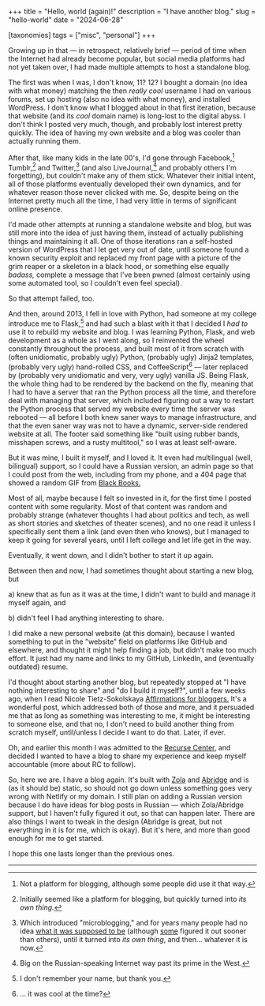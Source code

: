 +++
title = "Hello, world (again)!"
description = "I have another blog."
slug = "hello-world"
date = "2024-06-28"

[taxonomies]
tags = ["misc", "personal"]
+++

Growing up in that — in retrospect, relatively brief — period of time when the Internet had already become popular,
but social media platforms had not yet taken over, I had made multiple attempts to host a standalone blog.

The first was when I was, I don't know, 11? 12? I bought a domain (no idea with what money) matching the then
*really cool* username I had on various forums, set up hosting (also no idea with what money), and installed WordPress.
I don't know what I blogged about in that first iteration, because that website (and its *cool* domain name)
is long-lost to the digital abyss. I don't think I posted very much, though, and probably 
lost interest pretty quickly. The idea of having my own website and a blog was cooler than actually running them.

<!-- more -->

After that, like many kids in the late 00's, I'd gone through Facebook,[^1] Tumblr,[^2] and Twitter,[^3]
(and also LiveJournal,[^4] and probably others I'm forgetting), but couldn't make any of them stick. 
Whatever their initial intent, all of those platforms eventually developed their own dynamics, 
and for whatever reason those never clicked with me.
So, despite being on the Internet pretty much all the time, I had very little in terms of significant online presence.

I'd made other attempts at running a standalone website and blog, but was still more into the idea 
of just having them, instead of actually publishing things and maintaining it all. One of those iterations ran
a self-hosted version of WordPress that I let get very out of date, until someone
found a known security exploit and replaced my front page with a picture of the grim reaper or a skeleton
in a black hood, or something else equally *badass,* complete a message that I've been pwned
(almost certainly using some automated tool, so I couldn't even feel special). 

So that attempt failed, too.

And then, around 2013, I fell in love with Python, had someone at my college introduce me to Flask,[^5] 
and had such a blast with it that I decided I *had to* use it to rebuild my website and blog. I was learning
Python, Flask, and web development as a whole as I went along, so I reinvented the wheel constantly throughout 
the process, and built most of it from scratch with (often unidiomatic, probably ugly) Python,
(probably ugly) Jinja2 templates, (probably very ugly) hand-rolled CSS, and CoffeeScript[^6] — 
later replaced by (probably very unidiomatic and very, very ugly) vanilla JS. Being Flask, 
the whole thing had to be rendered by the backend on the fly, 
meaning that I had to have a server that ran the Python process all the time, and therefore deal with managing 
that server, which included figuring out a way to restart the Python process that served my website every time
the server was rebooted — all before I both knew saner ways to manage infrastructure, and that the even saner way was
not to have a dynamic, server-side rendered website at all. The footer said something like "built using rubber bands, 
misshapen screws, and a rusty multitool," so I was at least self-aware.

But it was mine, I built it myself, and I loved it. It even had multilingual (well, bilingual) support, 
so I could have a Russian version, an admin page so that I could post from the web, including from my phone, 
and a 404 page that showed a random GIF from [Black Books.](https://en.wikipedia.org/wiki/Black_Books)

Most of all, maybe because I felt so invested in it, for the first time I posted content with some regularity. 
Most of that content was random and probably strange (whatever thoughts I had about 
politics and tech, as well as short stories and sketches of theater scenes), and no one read it unless
I specifically sent them a link (and even then who knows), but I managed to keep it going for several years,
until I left college and let life get in the way.

Eventually, it went down, and I didn't bother to start it up again.

Between then and now, I had sometimes thought about starting a new blog, but 

a) knew that as fun as it was at the time,
I didn't want to build and manage it myself again, and 

b) didn't feel I had anything interesting to share. 

I did make a new personal website (at this domain), because I wanted something to put in the "website" 
field on platforms like GitHub and elsewhere, and thought it might help finding a job,
but didn't make too much effort. It just had my name and links to my GitHub, LinkedIn, and (eventually outdated)
resume.

I'd thought about starting another blog, but repeatedly stopped at "I have nothing interesting to share" and 
"do I build it myself?", until a few weeks ago, when I read Nicole Tietz-Sokolskaya 
[Affirmations for bloggers.](https://ntietz.com/blog/blogging-affirmations/)
It's a wonderful post, which addressed both of those and more,
and it persuaded me that as long as something was interesting to me, it might be interesting
to someone else, and that no, I don't need to build another thing from scratch myself, until/unless I decide
I want to do that. Later, if ever.

Oh, and earlier this month I was 
admitted to the [Recurse Center,](https://www.recurse.com/) and decided I wanted to have a blog
to share my experience and keep myself accountable (more about RC to follow).

So, here we are. I have a blog again. It's built with [Zola](https://www.getzola.org/) 
and [Abridge](https://abridge.pages.dev/) and is (as it should be) static,
so should not go down unless something goes very wrong with Netlify or my domain. 
I still plan on adding a Russian version because I do have ideas for blog posts in Russian — 
which Zola/Abridge support, but I haven't fully figured it out, so that can happen later. 
There are also things I want to tweak in the design (Abridge
is great, but not everything in it is for me, which is okay). But it's here, and more than good enough 
for me to get started.

I hope this one lasts longer than the previous ones.

<hr>

[^1]: Not a platform for blogging, although some people did use it that way.

[^2]: Initially seemed like a platform for blogging, but quickly turned into *its own thing.*

[^3]: Which introduced "microblogging," and for years many people had no idea 
[what it was supposed to be](https://en.wikipedia.org/wiki/Twitter#cite_ref-Inc_44-0) 
(although [some](https://www.wired.com/story/black-twitter-oral-history-part-i-coming-together/)
figured it out sooner than others), until it turned into *its own thing*, and then... whatever it is now.

[^4]: Big on the Russian-speaking Internet way past its prime in the West.

[^5]: I don't remember your name, but thank you.

[^6]: ... it was cool at the time?



